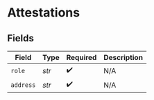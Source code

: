 # Attestations


## Fields

| Field              | Type               | Required           | Description        |
| ------------------ | ------------------ | ------------------ | ------------------ |
| `role`             | *str*              | :heavy_check_mark: | N/A                |
| `address`          | *str*              | :heavy_check_mark: | N/A                |